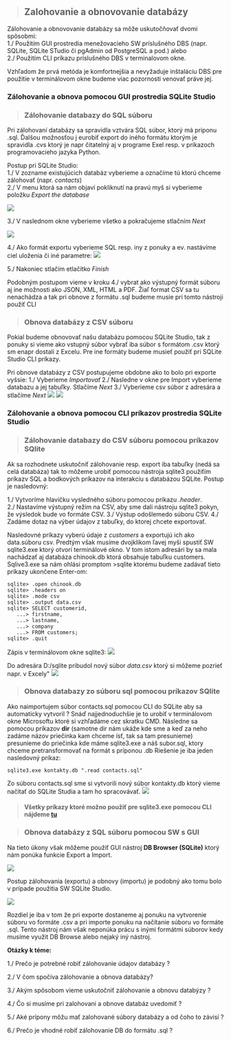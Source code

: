 >## Zalohovanie a obnovovanie databázy

Zálohovanie a obnovovanie databázy sa môže uskutočňovať dvomi spôsobmi:\
1./ Použitím GUI prostredia menežovacieho SW príslušného DBS (napr. SQLite, SQLite STudio či pgAdmin od PostgreSQL a pod.) alebo\
2./ Použitím CLI príkazu príslušného DBS v terminalovom okne.

Vzhľadom že prvá metóda je komfortnejšia a nevyžaduje inštaláciu DBS pre použitie v terminálovom okne budeme viac pozornosti venovať práve jej.

### Zálohovanie a obnova pomocou GUI prostredia SQLite Studio

>### Zálohovanie databazy do SQL súboru

Pri zálohovaní databázy sa spravidla vztvára SQL súbor, ktorý má priponu .sql.
Ďalšou možnosťou j eurobiť export do iného formátu ktorým je spravidla .cvs ktorý je napr čitatelný aj v programe Exel resp. v príkazoch programovacieho jazyka Python.

Postup pri SQLite Studio:\
1./ V zozname existujúcich databáz vyberieme a označíme tú ktorú chceme zálohovať (napr. *contacts*)\
2./ V menu ktorá sa nám objaví pokliknutí na pravú myš si vyberieme položku *Export the database*

![](./obrazky/archiv01.png)

3./ V naslednom okne vyberieme všetko a pokračujeme stlačním *Next*

![](./obrazky/archiv02.png)

4./ Ako formát exportu vyberieme SQL resp. iny z ponuky a ev. nastávíme ciel uloženia či iné parametre:
![](./obrazky/archiv03.png)

5./ Nakoniec stlačím etlačítko *Finish*

Podobným postupom vieme v kroku 4./ vybrat ako výstupný formát súboru aj ine možnosti ako JSON, XML, HTML a PDF. Žiaľ format CSV sa tu nenachádza a tak pri obnove z formátu .sql budeme musie pri tomto nástroji použiť CLI

>### Obnova databázy z CSV súboru

Pokial budeme obnovovať našu databázu pomocou SQLite Studio, tak z ponuky si vieme ako vstupný súbor vybrať iba súbor s formátom .csv ktorý sm enapr dostali z Excelu. Pre ine formáty budeme musieť použiť pri SQLite Studio CLI príkazy.

Pri obnove databázy z CSV postupujeme obdobne ako to bolo pri exporte vyšsie:
1./ Vyberieme *Importovať*
2./ Nasledne v okne pre Import vyberieme databazu a jej tabuľky. Stlačíme *Next*
3./ Vyberieme csv súbor z adresára a stlačíme *Next*
![](./obrazky/archiv04.png)
![](./obrazky/archiv05.png)

### Zálohovanie a obnova pomocou CLI príkazov prostredia SQLite Studio

>### Zálohovanie databazy do CSV súboru pomocou príkazov SQlite

Ak sa rozhodnete uskutočniť zálohovanie resp. export iba tabuľky (nedá sa celá databáza) tak to môžeme urobiť pomocou nástroja sqlite3 použiťím príkazv SQL a bodkových príkazov na interakciu s databázou SQLite. Postup je nasledovný:

1./ Vytvoríme hlavičku vysledného súboru pomocou príkazu *.header*.\
2./ Nastavíme výstupný režim na CSV, aby sme dali nástroju sqlite3 pokyn, že  výsledok bude vo formáte CSV.
3./ Výstup odošlemedo súboru CSV.
4./ Zadáme dotaz na výber údajov z tabuľky, do ktorej chcete exportovať.

Nasledovné príkazy vyberú údaje z  *customers* a exportujú ich ako data.súboru csv. Predtým však musíme dvojklikom ľavej myši spustiť SW sqlite3.exe ktorý otvorí terminálové okno. V tom istom adresári by sa mala nachádzať aj databáza chinook.db ktorá obsahuje tabuľku customers. Sqlive3.exe sa nám ohlási promptom >sqlite ktorému budeme zadávať tieto príkazy ukončene Enter-om:
~~~
sqlite> .open chinook.db
sqlite> .headers on
sqlite> .mode csv
sqlite> .output data.csv
sqlite> SELECT customerid,
   ...> firstname,
   ...> lastname,
   ...> company
   ...> FROM customers;
sqlite> .quit
~~~
Zápis v terminálovom okne sqlite3:
![](./obrazky/archiv06.png)

Do adresára D:/sqlite pribudol nový súbor *data.csv* ktorý si môžeme pozrieť napr. v Excely"
![](./obrazky/archiv07.png)

>### Obnova databazy zo súboru sql pomocou príkazov SQlite

Ako naimportujem súbor contacts.sql pomocou CLI do SQLite aby sa automaticky vytvoril ? Snáď najjednoduchšie je to urobiť v terminálovom okne Microsoftu ktoré si vzhľadáme cez skratku CMD. Následne sa pomocou príkazov **dir** (samotne dir nám ukáže kde sme a keď za neho zadáme názov priečinka kam chceme ísť, tak sa tam presunieme) presunieme do priečinka kde máme sqlite3.exe a náš subor.sql, ktory chceme pretransformovať na formát s príponou .db Riešenie je iba jeden nasledovný príkaz:
~~~
sqlite3.exe kontakty.db ".read contacts.sql"
~~~
Zo súboru contacts.sql sme si vytvorili nový súbor kontakty.db ktorý vieme načitať do SQLite Studia a tam ho spracovávať.
![](./obrazky/archiv09.png)

>#### Všetky príkazy ktoré možno použiť pre sqlite3.exe pomocou CLI nájdeme [**tu**](https://www.tutorialspoint.com/sqlite/sqlite_commands.htm)



>### Obnova databázy z SQL súboru pomocou SW s GUI

Na tieto úkony však môžeme použiť GUI nástroj **DB Browser (SQLite)** ktorý nám ponúka funkcie Export a Import. 

![](./obrazky/archiv08.png)

Postup zálohovania (exportu) a obnovy (importu) je podobný ako tomu bolo v prípade použitia SW SQLite Studio. 

![](./obrazky/archiv09.png)

Rozdiel je iba v tom že pri exporte dostaneme aj ponuku na vytvorenie súboru vo formáte .csv a pri importe ponuku na načítanie súboru vo formáte .sql. Tento nástroj nám však neponúka prácu s inými formátmi súborov kedy musíme využit DB Browse alebo nejaký iný nástroj.



**Otázky k téme:**

1./ Prečo je potrebné robiť zálohovanie údajov databázy ?

2./ V čom spočíva zálohovanie a obnova databázy?

3./ Akým spôsobom vieme uskutočniť zálohovanie a obnovu databýzy ?

4./ Čo si musíme pri zalohovaní a obnove databáz uvedomiť ?

5./ Aké prípony môžu mať zalohované súbory databázy a od čoho to závisí ?

6./ Prečo je vhodné robiť zálohovanie DB do formátu .sql ?
